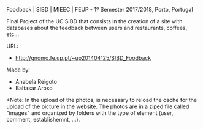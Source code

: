 Foodback | SIBD | MIEEC | FEUP - 1º Semester 2017/2018, Porto, Portugal

Final Project of the UC SIBD that consists in the creation of a site with databases about the feedback between users and restaurants, coffees, etc...

URL:
- http://gnomo.fe.up.pt/~up201404125/SIBD_Foodback

Made by:
- Anabela Reigoto
- Baltasar Aroso

*Note: In the upload of the photos, is necessary to reload the cache for the upload of the picture in the website.
The photos are in a ziped file called "images" and organized by folders with the type of element (user, comment, establishemnt, ...).
